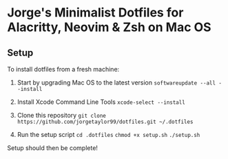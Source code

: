 # Jorge's Minimalist Dotfiles for Alacritty, Neovim & Zsh on Mac OS

## Setup

To install dotfiles from a fresh machine:

1. Start by upgrading Mac OS to the latest version
```softwareupdate --all --install```

2. Install Xcode Command Line Tools
```xcode-select --install```

3. Clone this repository
```git clone https://github.com/jorgetaylor99/dotfiles.git ~/.dotfiles```

4. Run the setup script
```cd .dotfiles```
```chmod +x setup.sh```
```./setup.sh```

Setup should then be complete!

